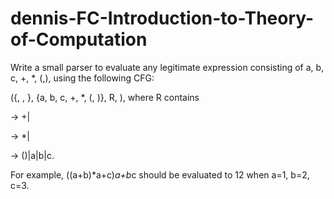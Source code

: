 # dennis-FC-Introduction-to-Theory-of-Computation
Write a small parser to evaluate any legitimate expression consisting of a, b, c, +, *, (,), using the following CFG: 

({<EXPR>, <TERM>, <FACTOR>}, {a, b, c, +, *, (, )}, R, <EXPR>), where R contains 

<EXPR> -> <EXPR>+<TERM>|<TERM>

<TERM> -> <TERM>*<FACTOR>|<FACTOR>

<FACTOR> -> (<EXPR>)|a|b|c.

For example, ((a+b)*a+c)*a+b*c should be evaluated to 12 when a=1, b=2, c=3.
